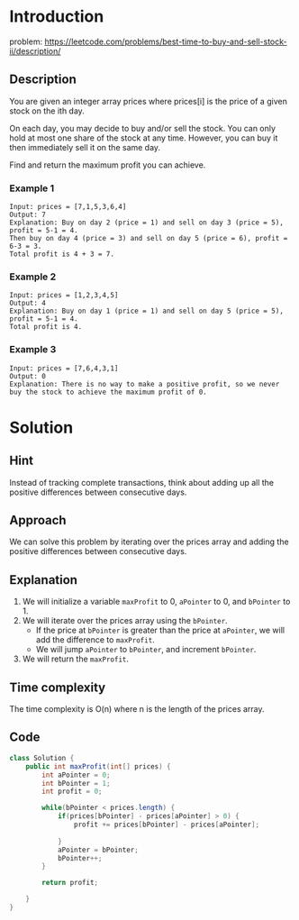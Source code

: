 # Introduction
problem: https://leetcode.com/problems/best-time-to-buy-and-sell-stock-ii/description/

## Description

You are given an integer array prices where prices[i] is the price of a given stock on the ith day.

On each day, you may decide to buy and/or sell the stock. You can only hold at most one share of the stock at any time. However, you can buy it then immediately sell it on the same day.

Find and return the maximum profit you can achieve.

### Example 1

```plaintext
Input: prices = [7,1,5,3,6,4]
Output: 7
Explanation: Buy on day 2 (price = 1) and sell on day 3 (price = 5), profit = 5-1 = 4.
Then buy on day 4 (price = 3) and sell on day 5 (price = 6), profit = 6-3 = 3.
Total profit is 4 + 3 = 7.
```

### Example 2
```plaintext
Input: prices = [1,2,3,4,5]
Output: 4
Explanation: Buy on day 1 (price = 1) and sell on day 5 (price = 5), profit = 5-1 = 4.
Total profit is 4.
```

### Example 3
```plaintext
Input: prices = [7,6,4,3,1]
Output: 0
Explanation: There is no way to make a positive profit, so we never buy the stock to achieve the maximum profit of 0.
```

# Solution

## Hint
Instead of tracking complete transactions, think about adding up all the positive differences between consecutive days.

## Approach
We can solve this problem by iterating over the prices array and adding the positive differences between consecutive days.

## Explanation
1. We will initialize a variable `maxProfit` to 0, `aPointer` to 0, and `bPointer` to 1. 
2. We will iterate over the prices array using the `bPointer`.
    - If the price at `bPointer` is greater than the price at `aPointer`, we will add the difference to `maxProfit`.
    - We will jump `aPointer` to `bPointer`, and increment `bPointer`.
3. We will return the `maxProfit`.

## Time complexity
The time complexity is O(n) where n is the length of the prices array.

## Code
```java
class Solution {
    public int maxProfit(int[] prices) {
        int aPointer = 0;
        int bPointer = 1;
        int profit = 0;

        while(bPointer < prices.length) {
            if(prices[bPointer] - prices[aPointer] > 0) {
                profit += prices[bPointer] - prices[aPointer];
              
            }
            aPointer = bPointer;
            bPointer++;
        }

        return profit;

    }
}
```